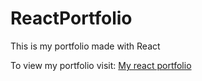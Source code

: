 # ReactPortfolio
This is my portfolio made with React

To view my portfolio visit: [My react portfolio](https://64ecf26f00ae870084dd6034--storied-klepon-80062f.netlify.app/)
